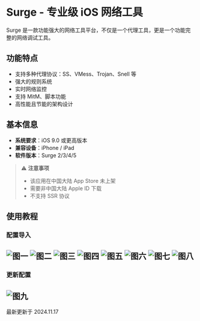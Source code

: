 # Surge - 专业级 iOS 网络工具

Surge 是一款功能强大的网络工具平台，不仅是一个代理工具，更是一个功能完整的网络调试工具。

## 功能特点

- 支持多种代理协议：SS、VMess、Trojan、Snell 等
- 强大的规则系统
- 实时网络监控
- 支持 MitM、脚本功能
- 高性能且节能的架构设计

## 基本信息

- **系统要求**：iOS 9.0 或更高版本
- **兼容设备**：iPhone / iPad
- **软件版本**：Surge 2/3/4/5

> ⚠️ **注意事项**
>
> - 该应用在中国大陆 App Store 未上架
> - 需要非中国大陆 Apple ID 下载
> - 不支持 SSR 协议

## 使用教程

### 配置导入

![图一](surge-01.png)
![图二](surge-02.png)
![图三](surge-03.png)
![图四](surge-04.png)
![图五](surge-05.png)
![图六](surge-06.png)
![图七](surge-07.png)
![图八](surge-08.png)
---

### 更新配置

![图九](surge-07.png)
---

最新更新于 2024.11.17
